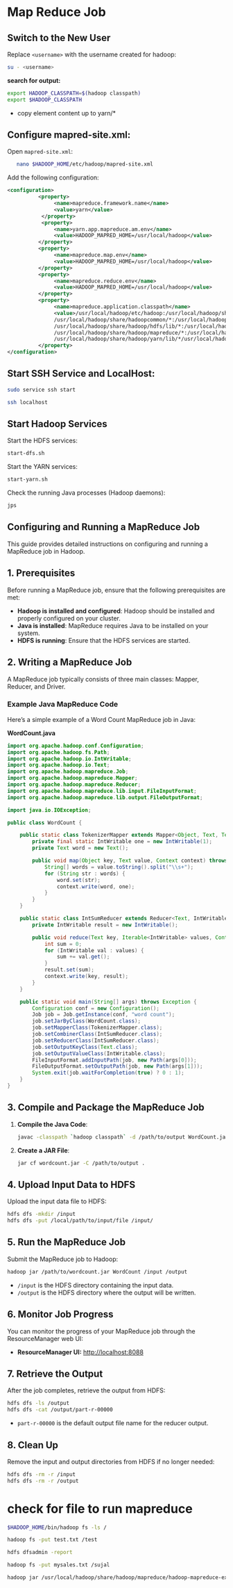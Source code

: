 # Map Reduce Job
## Switch to the New User

   Replace `<username>` with the username created for hadoop:

   ```bash
   su - <username>
   ```

**search for output:**

```bash
export HADOOP_CLASSPATH=$(hadoop classpath)
export $HADOOP_CLASSPATH
```
- copy element content up to yarn/*

## **Configure mapred-site.xml:**

   Open `mapred-site.xml`:

```bash
   nano $HADOOP_HOME/etc/hadoop/mapred-site.xml
```

   Add the following configuration:

```xml
<configuration>
          <property>
               <name>mapreduce.framework.name</name>
               <value>yarn</value>
           </property>
           <property>
               <name>yarn.app.mapreduce.am.env</name>
               <value>HADOOP_MAPRED_HOME=/usr/local/hadoop</value>
          </property>
          <property>
               <name>mapreduce.map.env</name>
               <value>HADOOP_MAPRED_HOME=/usr/local/hadoop</value>
          </property>
          <property>
               <name>mapreduce.reduce.env</name>
               <value>HADOOP_MAPRED_HOME=/usr/local/hadoop</value>
          </property>
          <property>
               <name>mapreduce.application.classpath</name>
               <value>/usr/local/hadoop/etc/hadoop:/usr/local/hadoop/share/hadoop/common/lib/*:
               /usr/local/hadoop/share/hadoopcommon/*:/usr/local/hadoop/share/hadoop/hdfs:
               /usr/local/hadoop/share/hadoop/hdfs/lib/*:/usr/local/hadoop/share/hadoop/hdfs/*:
               /usr/local/hadoop/share/hadoop/mapreduce/*:/usr/local/hadoop/share/hadoop/yarn:
               /usr/local/hadoop/share/hadoop/yarn/lib/*/usr/local/hadoop/share/hadoop/yarn/*</value>
          </property>
</configuration>
```

## Start SSH Service and LocalHost:

```bash
sudo service ssh start
```
```bash
ssh localhost
```
## Start Hadoop Services
Start the HDFS services:
```bash
start-dfs.sh
```
Start the YARN services:
```bash
start-yarn.sh
```
Check the running Java processes (Hadoop daemons):
```bash
jps
```
## Configuring and Running a MapReduce Job

This guide provides detailed instructions on configuring and running a MapReduce job in Hadoop.

## 1. Prerequisites

Before running a MapReduce job, ensure that the following prerequisites are met:

- **Hadoop is installed and configured**: Hadoop should be installed and properly configured on your cluster.
- **Java is installed**: MapReduce requires Java to be installed on your system.
- **HDFS is running**: Ensure that the HDFS services are started.

## 2. Writing a MapReduce Job

A MapReduce job typically consists of three main classes: Mapper, Reducer, and Driver.

### Example Java MapReduce Code

Here’s a simple example of a Word Count MapReduce job in Java:

**WordCount.java**

```java
import org.apache.hadoop.conf.Configuration;
import org.apache.hadoop.fs.Path;
import org.apache.hadoop.io.IntWritable;
import org.apache.hadoop.io.Text;
import org.apache.hadoop.mapreduce.Job;
import org.apache.hadoop.mapreduce.Mapper;
import org.apache.hadoop.mapreduce.Reducer;
import org.apache.hadoop.mapreduce.lib.input.FileInputFormat;
import org.apache.hadoop.mapreduce.lib.output.FileOutputFormat;

import java.io.IOException;

public class WordCount {

    public static class TokenizerMapper extends Mapper<Object, Text, Text, IntWritable> {
        private final static IntWritable one = new IntWritable(1);
        private Text word = new Text();

        public void map(Object key, Text value, Context context) throws IOException, InterruptedException {
            String[] words = value.toString().split("\\s+");
            for (String str : words) {
                word.set(str);
                context.write(word, one);
            }
        }
    }

    public static class IntSumReducer extends Reducer<Text, IntWritable, Text, IntWritable> {
        private IntWritable result = new IntWritable();

        public void reduce(Text key, Iterable<IntWritable> values, Context context) throws IOException, InterruptedException {
            int sum = 0;
            for (IntWritable val : values) {
                sum += val.get();
            }
            result.set(sum);
            context.write(key, result);
        }
    }

    public static void main(String[] args) throws Exception {
        Configuration conf = new Configuration();
        Job job = Job.getInstance(conf, "word count");
        job.setJarByClass(WordCount.class);
        job.setMapperClass(TokenizerMapper.class);
        job.setCombinerClass(IntSumReducer.class);
        job.setReducerClass(IntSumReducer.class);
        job.setOutputKeyClass(Text.class);
        job.setOutputValueClass(IntWritable.class);
        FileInputFormat.addInputPath(job, new Path(args[0]));
        FileOutputFormat.setOutputPath(job, new Path(args[1]));
        System.exit(job.waitForCompletion(true) ? 0 : 1);
    }
}
```

## 3. Compile and Package the MapReduce Job

1. **Compile the Java Code**:

   ```bash
   javac -classpath `hadoop classpath` -d /path/to/output WordCount.java
   ```

2. **Create a JAR File**:

   ```bash
   jar cf wordcount.jar -C /path/to/output .
   ```

## 4. Upload Input Data to HDFS

Upload the input data file to HDFS:

```bash
hdfs dfs -mkdir /input
hdfs dfs -put /local/path/to/input/file /input/
```

## 5. Run the MapReduce Job

Submit the MapReduce job to Hadoop:

```bash
hadoop jar /path/to/wordcount.jar WordCount /input /output
```

- `/input` is the HDFS directory containing the input data.
- `/output` is the HDFS directory where the output will be written.

## 6. Monitor Job Progress

You can monitor the progress of your MapReduce job through the ResourceManager web UI:

- **ResourceManager UI:** [http://localhost:8088](http://localhost:8088)

## 7. Retrieve the Output

After the job completes, retrieve the output from HDFS:

```bash
hdfs dfs -ls /output
hdfs dfs -cat /output/part-r-00000
```

- `part-r-00000` is the default output file name for the reducer output.

## 8. Clean Up

Remove the input and output directories from HDFS if no longer needed:

```bash
hdfs dfs -rm -r /input
hdfs dfs -rm -r /output
```


# check for file to run mapreduce

```bash
$HADOOP_HOME/bin/hadoop fs -ls /
```

```bash
hadoop fs -put test.txt /test
```

```bash
hdfs dfsadmin -report
```

```bash
hadoop fs -put mysales.txt /sujal
```

```bash
hadoop jar /usr/local/hadoop/share/hadoop/mapreduce/hadoop-mapreduce-examples-3.4.0.jar wordcount /sujal/mysales.txt /output/part
```
